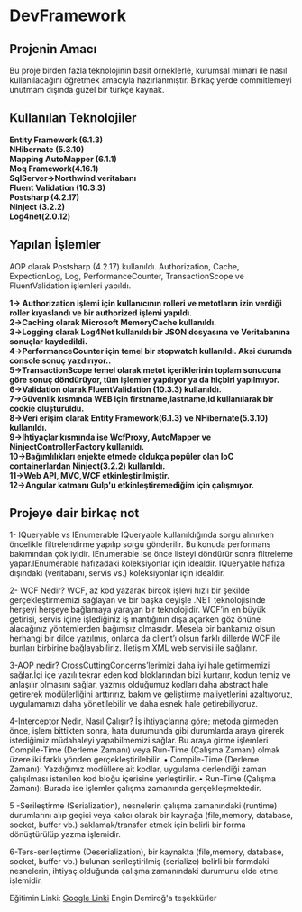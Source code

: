 # DevFramework

## Projenin Amacı
  Bu proje birden fazla teknolojinin basit örneklerle, kurumsal mimari ile nasıl kullanılacağını öğretmek amacıyla hazırlanmıştır.
Birkaç yerde commitlemeyi unutmam dışında güzel bir türkçe kaynak.

## Kullanılan Teknolojiler
**Entity Framework (6.1.3)** <br/>
**NHibernate (5.3.10)** <br/>
**Mapping AutoMapper (6.1.1)** <br/>
**Moq Framework(4.16.1)** <br/>
**SqlServer->Northwind veritabanı** <br/>
**Fluent Validation (10.3.3)** <br/>
**Postsharp (4.2.17)** <br/>
**Ninject (3.2.2)** <br/>
**Log4net(2.0.12)** <br/>

## Yapılan İşlemler
  AOP olarak Postsharp (4.2.17) kullanıldı. Authorization, Cache, ExpectionLog, Log, PerformanceCounter,
TransactionScope ve FluentValidation işlemleri yapıldı.

**1-> Authorization işlemi için kullanıcının rolleri ve metotların izin verdiği roller kıyaslandı ve bir 
authorized işlemi yapıldı.** <br/>
**2->Caching olarak Microsoft MemoryCache kullanıldı.** <br/>
**3->Logging olarak Log4Net kullanıldı bir JSON dosyasına ve Veritabanına sonuçlar kaydedildi.** <br/>
**4->PerformanceCounter için temel bir stopwatch kullanıldı. Aksi durumda console sonuç yazdırıyor..** <br/>
**5->TransactionScope temel olarak metot içeriklerinin toplam sonucuna göre sonuç döndürüyor, tüm işlemler yapılıyor ya da hiçbiri yapılmıyor.** <br/>
**6->Validation olarak FluentValidation (10.3.3) kullanıldı.** <br/>
**7->Güvenlik kısmında WEB için firstname,lastname,id kullanılarak bir cookie oluşturuldu.** <br/>
**8->Veri erişim olarak Entity Framework(6.1.3) ve NHibernate(5.3.10) kullanıldı.** <br/>
**9->İhtiyaçlar kısmında ise WcfProxy, AutoMapper ve NinjectControllerFactory kullanıldı.**<br/>
**10->Bağımlılıkları enjekte etmede oldukça popüler olan IoC containerlardan Ninject(3.2.2) kullanıldı.** <br/>
**11->Web API, MVC,WCF etkinleştirilmiştir.** <br/>
**12->Angular katmanı Gulp'u etkinleştiremediğim için çalışmıyor.** <br/>

## Projeye dair birkaç not

1-	IQueryable vs IEnumerable
 IQueryable kullanıldığında sorgu alınırken öncelikle filtrelendirme yapılıp sorgu gönderilir. Bu konuda performans bakımından çok iyidir.
IEnumerable ise önce listeyi döndürür sonra filtreleme yapar.IEnumerable hafızadaki koleksiyonlar için idealdir.
IQueryable hafıza dışındaki (veritabanı, servis vs.) koleksiyonlar için idealdir.

2-	WCF Nedir?
  WCF, az kod yazarak birçok işlevi hızlı bir şekilde gerçekleştirmemizi sağlayan ve bir başka deyişle .NET teknolojisinde herşeyi herşeye bağlamaya yarayan bir teknolojidir. WCF’in en büyük getirisi, servis içine işlediğiniz iş mantığının dışa açarken göz önüne alacağınız yöntemlerden bağımsız olmasıdır.
Mesela bir bankamız olsun herhangi bir dilde yazılmış, onlarca da client’ı olsun farklı dillerde WCF ile bunları birbirine bağlayabiliriz. İletişim XML web servisi ile sağlanır.

3-AOP nedir?
  CrossCuttingConcerns’lerimizi daha iyi hale getirmemizi sağlar.İçi içe yazılı tekrar eden kod bloklarından bizi kurtarır, kodun temiz ve anlaşılır olmasını sağlar, yazmış olduğumuz kodları daha abstract hale getirerek modülerliğini arttırırız, bakım ve geliştirme maliyetlerini azaltıyoruz, uygulamamızı daha yönetilebilir ve daha esnek hale getirebiliyoruz.

4-Interceptor Nedir, Nasıl Çalışır?
  İş ihtiyaçlarına göre; metoda girmeden önce, işlem bittikten sonra, hata durumunda gibi durumlarda araya girerek istediğimiz müdahaleyi yapabilmemizi sağlar. Bu araya girme işlemleri Compile-Time (Derleme Zamanı) veya Run-Time (Çalışma Zamanı) olmak üzere iki farklı yönden gerçekleştirilebilir.
•	Compile-Time (Derleme Zamanı): Yazdığımız modüllere ait kodlar, uygulama derlendiği zaman çalışılması istenilen kod bloğu içerisine yerleştirilir.
•	Run-Time (Çalışma Zamanı): Burada ise işlemler çalışma zamanında gerçekleşmektedir.

5 -Serileştirme (Serialization), nesnelerin çalışma zamanındaki (runtime) durumlarını alıp geçici veya kalıcı olarak bir kaynağa (file,memory, database, socket, buffer vb.) saklamak/transfer etmek için belirli bir forma dönüştürülüp yazma işlemidir.

6-Ters-serileştirme (Deserialization), bir kaynakta (file,memory, database, socket, buffer vb.) bulunan serileştirilmiş (serialize) belirli bir formdaki nesnelerin, ihtiyaç olduğunda çalışma zamanındaki durumunu elde etme işlemidir.

Eğitimin Linki: [Google Linki](https://www.btkakademi.gov.tr/portal/course/c--7008#!/about) Engin Demiroğ'a teşekkürler
